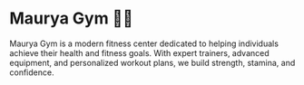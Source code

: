 # Maurya Gym 🏋️‍♂️

Maurya Gym is a modern fitness center dedicated to helping individuals achieve their health and fitness goals. With expert trainers, advanced equipment, and personalized workout plans, we build strength, stamina, and confidence.
